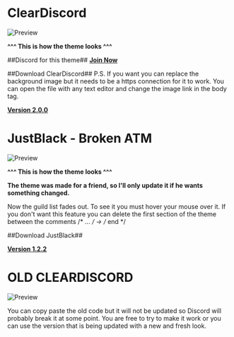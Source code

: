 # ClearDiscord

![Preview](http://i.imgur.com/xXIoVLY.jpg)

**^^^ This is how the theme looks ^^^**

##Discord for this theme##
**[Join Now](https://discord.gg/0yE9HoBlpr8dRdhe)**

##Download ClearDiscord##
P.S. If you want you can replace the background image but it needs to be a https connection for it to work.
You can open the file with any text editor and change the image link in the body tag.

[**Version 2.0.0**](https://betterdiscord.net/ghdl?id=69)

# JustBlack - Broken ATM

![Preview](https://i.gyazo.com/c072e77683b7fd3fb866cfcf11e462cf.png)

**^^^ This is how the theme looks ^^^**

**The theme was made for a friend, so I'll only update it if he wants something changed.**

Now the guild list fades out. To see it you must hover your mouse over it.
If you don't want this feature you can delete the first section of the theme between the comments /* ... */ -> /* end */

##Download JustBlack##

[**Version 1.2.2**](https://betterdiscord.net/ghdl?id=493)

# OLD CLEARDISCORD

![Preview](https://i.gyazo.com/93d9b1362c33e5642f9f91c7cab9c80a.jpg)

You can copy paste the old code but it will not be updated so Discord will probably break it at some point. You are free to try to make it work or you can use the version that is being updated with a new and fresh look.
